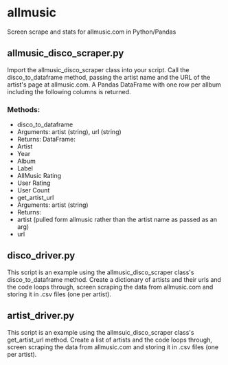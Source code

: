 # allmusic
Screen scrape and stats for allmusic.com in Python/Pandas

## allmusic_disco_scraper.py
Import the allmusic_disco_scraper class into your script.  Call the disco_to_dataframe method, passing the artist name and the URL of the artist's page at allmusic.com.  A Pandas DataFrame with one row per allbum including the following columns is returned.
### Methods:
 * disco_to_dataframe
  * Arguments: artist (string), url (string)
  * Returns:
   DataFrame:
   * Artist
   * Year
   * Album
   * Label
   * AllMusic Rating
   * User Rating
   * User Count
 * get_artist_url
  * Arguments: artist (string)
  * Returns:
   * artist (pulled form allmusic rather than the artist name as passed as an arg)
   * url

## disco_driver.py
This script is an example using the allmusic_disco_scraper class's disco_to_dataframe method.  Create a dictionary of artists and their urls and the code loops through, screen scraping the data from allmusic.com and storing it in .csv files (one per artist).

## artist_driver.py
This script is an example using the allmsuic_disco_scraper class's get_artist_url method. Create a list of artists and the code loops through, screen scraping the data from allmusic.com and storing it in .csv files (one per artist).
